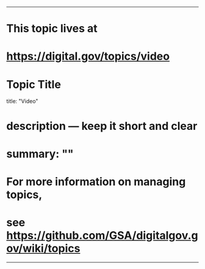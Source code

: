 
---
# This topic lives at
# https://digital.gov/topics/video

# Topic Title
title: "Video"

# description — keep it short and clear
# summary: ""


# For more information on managing topics,
# see https://github.com/GSA/digitalgov.gov/wiki/topics
---